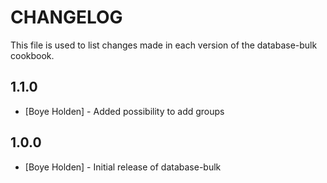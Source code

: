 CHANGELOG
=========

This file is used to list changes made in each version of the database-bulk cookbook.

1.1.0
-----
- [Boye Holden] - Added possibility to add groups

1.0.0
-----
- [Boye Holden] - Initial release of database-bulk